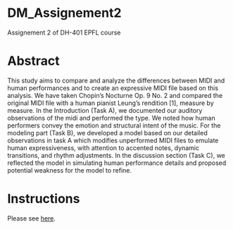 # DM_Assignement2
Assignement 2 of DH-401 EPFL course

# Abstract
This study aims to compare and analyze the differences between MIDI and human performances and to create an expressive MIDI file based on this analysis. We have taken Chopin’s Nocturne Op. 9 No. 2 and compared the original MIDI file with a human pianist Leung’s rendition [1], measure by measure. In the Introduction (Task A), we documented our auditory observations of the midi and performed the type. We noted how human performers convey the emotion and structural intent of the music. For the modeling part (Task B), we developed a model based on our detailed observations in task A which modifies unperformed MIDI files to emulate human expressiveness, with attention to accented notes, dynamic transitions, and rhythm adjustments. In the discussion section (Task C), we reflected the model in simulating human performance details and proposed potential weakness for the model to refine.

# Instructions

Please see [here](https://hackmd.io/@RFMItzZmQbaIqDdVZ0DovA/H16QgvgeC).
